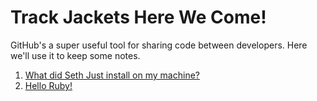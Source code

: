 # Track Jackets Here We Come!

GitHub's a super useful tool for sharing code between developers. Here we'll use it to keep some notes. 

1. [What did Seth Just install on my machine?](/1-installed.md)
2. [Hello Ruby!](/2-hello-world.md)


